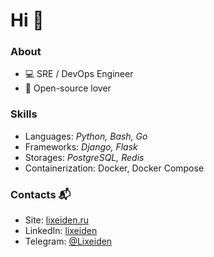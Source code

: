 # Hi 👋

### About

- 💻 SRE / DevOps Engineer
- 🧡 Open-source lover

### Skills

- Languages: _Python, Bash, Go_
- Frameworks: _Django, Flask_
- Storages: _PostgreSQL, Redis_
- Containerization: Docker, Docker Compose

### Contacts 📬

- Site: [lixeiden.ru](http://lixeiden.ru)
- LinkedIn: [lixeiden](https://linkedin.com/in/lixeiden)
- Telegram: [@Lixeiden](https://t.me/Lixeiden)
